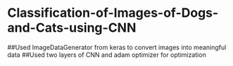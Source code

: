 # Classification-of-Images-of-Dogs-and-Cats-using-CNN
##Used ImageDataGenerator from keras to convert images into meaningful data
##Used two layers of CNN and adam optimizer for optimization
